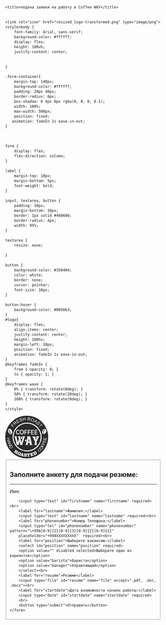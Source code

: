 <!DOCTYPE html>
<html lang="ru">
<head>
   
    <title>подача заявки на работу в Coffee WAY</title>
    
   
    <link rel="icon" href="resized_logo-transformed.png" type="image/png">
    <style>body {
        font-family: Arial, sans-serif;
        background-color: #ffffff;
        display: flex;
        height: 100vh;
        justify-content: center;
        
        
    }
    
    .form-container{
        margin-top: 140px;
        background-color: #ffffff;
        padding: 20px 40px;
        border-radius: 8px;
        box-shadow: 0 4px 8px rgba(0, 0, 0, 0.1);
        width: 100%;
        max-width: 500px;
        position: fixed;
       animation: fadeIn 2s ease-in-out;
    }
    
    
    
    form {
        display: flex;
        flex-direction: column;
    }
    
    label {
        margin-top: 10px;
        margin-bottom: 5px;
        font-weight: bold;
    }
    
    input, textarea, button {
        padding: 10px;
        margin-bottom: 10px;
        border: 1px solid #460606;
        border-radius: 4px;
        width: 95%;
    }
    
    textarea {
        resize: none;
        
    }
    
    button {
        background-color: #350404;
        color: white;
        border: none;
        cursor: pointer;
        font-size: 16px;
    }
    
    button:hover {
        background-color: #0056b3;
    }
    #logo{
        display: flex;
        align-items: center;
        justify-content: center;
        height: 100hv;
        margin-left: 10px;
        position: fixed;
        animation: fadeIn 1s ease-in-out;
    }
    @keyframes fadeIn {
        from { opacity: 0; }
        to { opacity: 1; }
    }
    @keyframes wave {
        0% { transform: rotate(0deg); }
        50% { transform: rotate(20deg); }
        100% { transform: rotate(0deg); }
    }
    </style>
</head>
<body>
    <img src="resized_logo.png" alt="The image isn't available" width="139px" height="139px" id="logo" >
    <div class="form-container" >
    <fieldset>
        <h2>Заполните анкету для подачи резюме:</h2>
        <hr>
        <form id="myForm" action="https://getform.io/f/agddvepb" method="POST" enctype="multipart/form-data" onsubmit="handleSubmit(event)" >
        <label for="firstname">Имя:</label>
        
        <input type="text" id="firstname" name="firstname" required><br>
        <label for="lastname">Фамилия:</label>
        <input type="text" id="lastname" name="lastname" required><br>
        <label for="phonenumber">Номер Телефона:</label>
        <input type="tel" id="phonenumber" name="phonenumber" pattern="\+998[0-9]{2}[0-9]{3}[0-9]{2}[0-9]{2}" 
        placeholder="+998XXXXXXXXX"  required><br>
        <label for="position">Выберите вакансию:</label>
        <select id="position" name="position" required>
        <option value="" disabled selected>Выберите один из вариантов</option>
        <option value="barista">Бариста</option>
        <option value="manager">Управляющий</option>
        </select><br>
        <label for="resume">Резюме</label>
        <input type="file" id="resume" name="file" accept=".pdf, .doc, .docx"><br>
        <label for="startdate">Дата возможности начало работы:</label>
        <input type="date" id="startdate" name="startdate" required>
        <br>
        <button type="submit">Отправить</button>
    </form>
 </fieldset>
</div>
<script></script>


</body>
</html>
